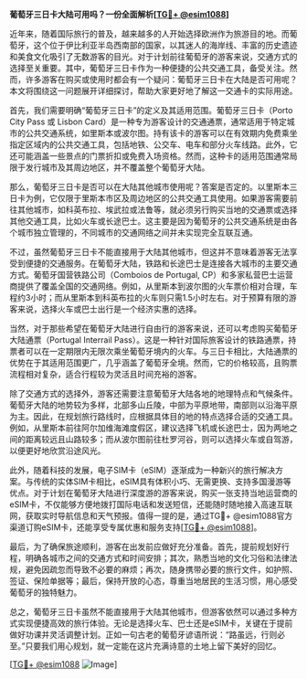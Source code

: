 **葡萄牙三日卡大陆可用吗？一份全面解析[[TG💪+ @esim1088](https://t.me/s/esim1088)]**

近年来，随着国际旅行的普及，越来越多的人开始选择欧洲作为旅游目的地。而葡萄牙，这个位于伊比利亚半岛西南部的国家，以其迷人的海岸线、丰富的历史遗迹和美食文化吸引了无数游客的目光。对于计划前往葡萄牙的游客来说，交通方式的选择至关重要。其中，葡萄牙三日卡作为一种便捷的公共交通工具，备受关注。然而，许多游客在购买或使用时都会有一个疑问：葡萄牙三日卡在大陆是否可用呢？本文将围绕这一问题展开详细探讨，帮助大家更好地了解这一交通卡的实际用途。

首先，我们需要明确“葡萄牙三日卡”的定义及其适用范围。葡萄牙三日卡（Porto City Pass 或 Lisbon Card）是一种专为游客设计的交通通票，通常适用于特定城市的公共交通系统，如里斯本或波尔图。持有该卡的游客可以在有效期内免费乘坐指定区域内的公共交通工具，包括地铁、公交车、电车和部分火车线路。此外，它还可能涵盖一些景点的门票折扣或免费入场资格。然而，这种卡的适用范围通常局限于发行城市及其周边地区，并不覆盖整个葡萄牙大陆。

那么，葡萄牙三日卡是否可以在大陆其他城市使用呢？答案是否定的。以里斯本三日卡为例，它仅限于里斯本市区及周边地区的公共交通工具使用。如果游客需要前往其他城市，如科英布拉、埃武拉或法鲁等，就必须另行购买当地的交通票或选择其他交通工具，比如火车或长途巴士。这主要是因为葡萄牙的公共交通系统是由各个城市独立管理的，不同城市的交通网络之间并未实现完全互联互通。

不过，虽然葡萄牙三日卡不能直接用于大陆其他城市，但这并不意味着游客无法享受到便捷的交通服务。在葡萄牙大陆，铁路和长途巴士是连接各大城市的主要交通方式。葡萄牙国营铁路公司（Comboios de Portugal, CP）和多家私营巴士运营商提供了覆盖全国的交通网络。例如，从里斯本到波尔图的火车票价相对合理，车程约3小时；而从里斯本到科英布拉的火车则只需1.5小时左右。对于预算有限的游客来说，选择火车或巴士出行是一个经济实惠的选择。

当然，对于那些希望在葡萄牙大陆进行自由行的游客来说，还可以考虑购买葡萄牙大陆通票（Portugal Interrail Pass）。这是一种针对国际旅客设计的铁路通票，持票者可以在一定期限内无限次乘坐葡萄牙境内的火车。与三日卡相比，大陆通票的优势在于其适用范围更广，几乎涵盖了葡萄牙全境。然而，它的价格较高，且购票流程相对复杂，适合行程较为灵活且时间充裕的游客。

除了交通方式的选择外，游客还需要注意葡萄牙大陆各地的地理特点和气候条件。葡萄牙大陆的地势较为多样，北部多山丘陵，中部为平原地带，南部则以沿海平原为主。因此，在规划旅行路线时，应根据具体目的地的特点选择合适的交通工具。例如，从里斯本前往阿尔加维海滩度假区，建议选择飞机或长途巴士，因为两地之间的距离较远且山路较多；而从波尔图前往杜罗河谷，则可以选择火车或自驾游，以便更好地欣赏沿途风光。

此外，随着科技的发展，电子SIM卡（eSIM）逐渐成为一种新兴的旅行解决方案。与传统的实体SIM卡相比，eSIM具有体积小巧、无需更换、支持多国漫游等优点。对于计划在葡萄牙大陆进行深度游的游客来说，购买一张支持当地运营商的eSIM卡，不仅能够方便地拨打国际电话和发送短信，还能随时随地接入高速互联网，获取实时导航信息和天气预报。值得一提的是，通过TG💪+ @esim1088官方渠道订购eSIM卡，还能享受专属优惠和服务支持[[TG💪+ @esim1088](https://t.me/s/esim1088)]。

最后，为了确保旅途顺利，游客在出发前应做好充分准备。首先，提前规划好行程，明确各城市之间的交通方式和时间安排；其次，熟悉当地的文化习俗和法律法规，避免因疏忽而导致不必要的麻烦；再次，随身携带必要的旅行文件，如护照、签证、保险单据等；最后，保持开放的心态，尊重当地居民的生活习惯，用心感受葡萄牙的独特魅力。

总之，葡萄牙三日卡虽然不能直接用于大陆其他城市，但游客依然可以通过多种方式实现便捷高效的旅行体验。无论是选择火车、巴士还是eSIM卡，关键在于提前做好功课并灵活调整计划。正如一句古老的葡萄牙谚语所说：“路虽远，行则必至。”只要我们用心规划，就一定能在这片充满诗意的土地上留下美好的回忆。

[[TG💪+ @esim1088](https://t.me/s/esim1088) ![Image](https://i.postimg.cc/4NQfJmqS/Snipaste-2025-05-13-00-14-12.png)]